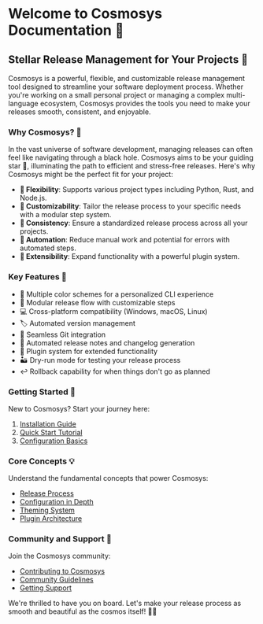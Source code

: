 # Welcome to Cosmosys Documentation 🌠

## Stellar Release Management for Your Projects 🚀

Cosmosys is a powerful, flexible, and customizable release management tool designed to streamline your software deployment process. Whether you're working on a small personal project or managing a complex multi-language ecosystem, Cosmosys provides the tools you need to make your releases smooth, consistent, and enjoyable.

### Why Cosmosys? 🤔

In the vast universe of software development, managing releases can often feel like navigating through a black hole. Cosmosys aims to be your guiding star 🌟, illuminating the path to efficient and stress-free releases. Here's why Cosmosys might be the perfect fit for your project:

- **🔧 Flexibility**: Supports various project types including Python, Rust, and Node.js.
- **🎨 Customizability**: Tailor the release process to your specific needs with a modular step system.
- **📏 Consistency**: Ensure a standardized release process across all your projects.
- **🤖 Automation**: Reduce manual work and potential for errors with automated steps.
- **🧩 Extensibility**: Expand functionality with a powerful plugin system.

### Key Features 🌈

- 🎨 Multiple color schemes for a personalized CLI experience
- 🔧 Modular release flow with customizable steps
- 💻 Cross-platform compatibility (Windows, macOS, Linux)
- 🏷️ Automated version management
- 🐙 Seamless Git integration
- 📝 Automated release notes and changelog generation
- 🔌 Plugin system for extended functionality
- 🏜️ Dry-run mode for testing your release process
- ↩️ Rollback capability for when things don't go as planned

### Getting Started 🚀

New to Cosmosys? Start your journey here:

1. [Installation Guide](installation.md)
2. [Quick Start Tutorial](quickstart.md)
3. [Configuration Basics](configuration.md)

### Core Concepts 💡

Understand the fundamental concepts that power Cosmosys:

- [Release Process](release-process.md)
- [Configuration in Depth](advanced.md)
- [Theming System](theming.md)
- [Plugin Architecture](plugins.md)

### Community and Support 🤝

Join the Cosmosys community:

- [Contributing to Cosmosys](contributing.md)
- [Community Guidelines](community-guidelines.md)
- [Getting Support](support.md)

We're thrilled to have you on board. Let's make your release process as smooth and beautiful as the cosmos itself! 🌠✨
